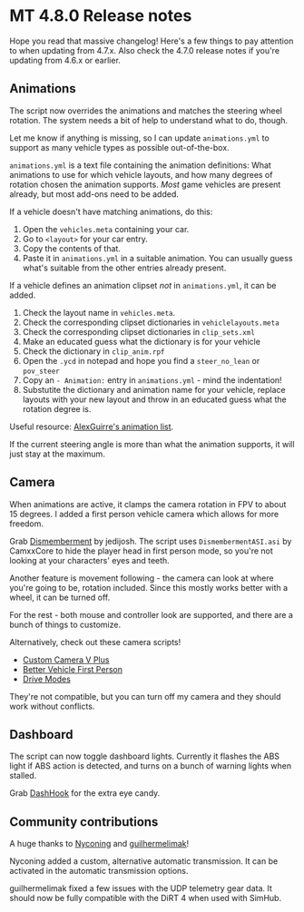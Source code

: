 # MT 4.8.0 Release notes

Hope you read that massive changelog! Here's a few things to pay attention to
when updating from 4.7.x. Also check the 4.7.0 release notes if you're updating
from 4.6.x or earlier.

## Animations

The script now overrides the animations and matches the steering wheel
rotation. The system needs a bit of help to understand what to do, though.

Let me know if anything is missing, so I can update `animations.yml` to support
as many vehicle types as possible out-of-the-box.

`animations.yml` is a text file containing the animation definitions: What
animations to use for which vehicle layouts, and how many degrees of rotation
chosen the animation supports. *Most* game vehicles are present already, but
most add-ons need to be added.

If a vehicle doesn't have matching animations, do this:

1. Open the `vehicles.meta` containing your car.
2. Go to `<layout>` for your car entry.
3. Copy the contents of that.
4. Paste it in `animations.yml` in a suitable animation. You can usually guess
what's suitable from the other entries already present.

If a vehicle defines an animation clipset *not* in `animations.yml`, it can
be added.

1. Check the layout name in `vehicles.meta`.
2. Check the corresponding clipset dictionaries in `vehiclelayouts.meta`
3. Check the corresponding clipset dictionaries in `clip_sets.xml`
4. Make an educated guess what the dictionary is for your vehicle
5. Check the dictionary in `clip_anim.rpf`
6. Open the `.ycd` in notepad and hope you find a `steer_no_lean` or `pov_steer`
7. Copy an `- Animation:` entry in `animations.yml` - mind the indentation!
8. Substutite the dictionary and animation name for your vehicle, replace
layouts with your new layout and throw in an educated guess what the rotation
degree is.

Useful resource:
[AlexGuirre's animation list](https://alexguirre.github.io/animations-list/).

If the current steering angle is more than what the animation supports, it will
just stay at the maximum.

## Camera

When animations are active, it clamps the camera rotation in FPV to about
15 degrees. I added a first person vehicle camera which allows for more freedom.

Grab [Dismemberment](https://www.gta5-mods.com/scripts/dismemberment)
by jedijosh. The script uses `DismembermentASI.asi` by CamxxCore to hide the
player head in first person mode, so you're not looking at your characters'
eyes and teeth.

Another feature is movement following - the camera can look at where you're
going to be, rotation included. Since this mostly works better with a wheel,
it can be turned off.

For the rest - both mouse and controller look are supported, and there are a
bunch of things to customize.

Alternatively, check out these camera scripts!

* [Custom Camera V Plus](https://www.gta5-mods.com/scripts/custom-camera-v-plus)
* [Better Vehicle First Person](https://www.gta5-mods.com/scripts/better-vehicle-first-person)
* [Drive Modes](https://www.gta5-mods.com/scripts/drive-modes)

They're not compatible, but you can turn off my camera and they should work
without conflicts.

## Dashboard

The script can now toggle dashboard lights. Currently it flashes the ABS light
if ABS action is detected, and turns on a bunch of warning lights when stalled.

Grab [DashHook](https://www.gta5-mods.com/tools/dashhook) for the extra eye
candy.

## Community contributions

A huge thanks to [Nyconing](https://github.com/Nyconing) and
[guilhermelimak](https://github.com/guilhermelimak)!

Nyconing added a custom, alternative automatic transmission. It can be
activated in the automatic transmission options.

guilhermelimak fixed a few issues with the UDP telemetry gear data. It should
now be fully compatible with the DiRT 4 when used with SimHub.
